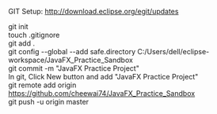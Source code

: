 


GIT Setup: http://download.eclipse.org/egit/updates</BR>


git init</BR> 
touch .gitignore</BR>
git add .</BR>
git config --global --add safe.directory C:/Users/dell/eclipse-workspace/JavaFX_Practice_Sandbox</BR>
git commit -m "JavaFX Practice Project"</BR>
In git, Click New button and add "JavaFX Practice Project"</BR>
git remote add origin https://github.com/cheewai74/JavaFX_Practice_Sandbox</BR>
git push -u origin master</BR>
